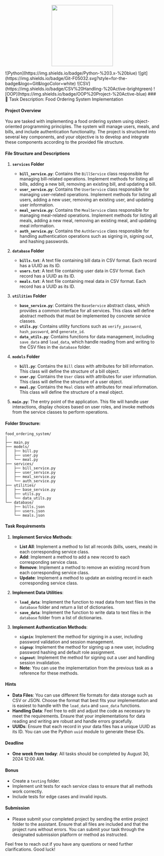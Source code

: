 <p align="center">
  <img wi
    dth ="400" height="200" src="https://github.com/user-attachments/assets/ce879010-cde2-42cb-a058-aea97a501aa2">
</p>
![Python](https://img.shields.io/badge/Python-%203.x-%20blue)
![git](https://img.shields.io/badge/Git-F05032.svg?style=for-the-badge&logo=Git&logoColor=white)
![CSV](https://img.shields.io/badge/CSV%20Handling-%20Active-brightgreen)
![OOP](https://img.shields.io/badge/OOP%20Project-%20Active-blue)
### 🍔 Task Description: Food Ordering System Implementation

#### **Project Overview**

You are tasked with implementing a food ordering system using object-oriented programming principles. The system will manage users, meals, and bills, and include authentication functionality. The project is structured into several key components, and your objective is to develop and integrate these components according to the provided file structure.

#### **File Structure and Descriptions**

1. **`services` Folder**

   - **`bill_service.py`**: Contains the `BillService` class responsible for managing bill-related operations. Implement methods for listing all bills, adding a new bill, removing an existing bill, and updating a bill.
   - **`user_service.py`**: Contains the `UserService` class responsible for managing user-related operations. Implement methods for listing all users, adding a new user, removing an existing user, and updating user information.
   - **`meal_service.py`**: Contains the `MealService` class responsible for managing meal-related operations. Implement methods for listing all meals, adding a new meal, removing an existing meal, and updating meal information.
   - **`auth_service.py`**: Contains the `AuthService` class responsible for handling authentication operations such as signing in, signing out, and hashing passwords.

2. **`database` Folder**

   - **`bills.txt`**: A text file containing bill data in CSV format. Each record has a UUID as its ID.
   - **`users.txt`**: A text file containing user data in CSV format. Each record has a UUID as its ID.
   - **`meals.txt`**: A text file containing meal data in CSV format. Each record has a UUID as its ID.

3. **`utilities` Folder**

   - **`base_service.py`**: Contains the `BaseService` abstract class, which provides a common interface for all services. This class will define abstract methods that must be implemented by concrete service classes.
   - **`utils.py`**: Contains utility functions such as `verify_password`, `hash_password`, and `generate_id`.
   - **`data_utils.py`**: Contains functions for data management, including `save_data` and `load_data`, which handle reading from and writing to the CSV files in the `database` folder.

4. **`models` Folder**

   - **`bill.py`**: Contains the `Bill` class with attributes for bill information. This class will define the structure of a bill object.
   - **`user.py`**: Contains the `User` class with attributes for user information. This class will define the structure of a user object.
   - **`meal.py`**: Contains the `Meal` class with attributes for meal information. This class will define the structure of a meal object.

5. **`main.py`**: The entry point of the application. This file will handle user interactions, display choices based on user roles, and invoke methods from the service classes to perform operations.

#### **Folder Structure:**
```
food_ordering_system/
│
├── main.py
├── models/
│   ├── bill.py
│   ├── user.py
│   └── meal.py
├── services/
│   ├── bill_service.py
│   ├── user_service.py
│   ├── meal_service.py
│   └── auth_service.py
├── utilities/
│   ├── base_service.py
│   ├── utils.py
│   └── data_utils.py
└── database/
    ├── bills.json
    ├── users.json
    └── meals.json
```
#### **Task Requirements**

1. **Implement Service Methods**:

   - **List All**: Implement a method to list all records (bills, users, meals) in each corresponding service class.
   - **Add**: Implement a method to add a new record to each corresponding service class.
   - **Remove**: Implement a method to remove an existing record from each corresponding service class.
   - **Update**: Implement a method to update an existing record in each corresponding service class.

2. **Implement Data Utilities**:
   - **`load_data`**: Implement the function to read data from text files in the `database` folder and return a list of dictionaries.
   - **`save_data`**: Implement the function to write data to text files in the `database` folder from a list of dictionaries.

3. **Implement Authentication Methods**:
   - **`signin`**: Implement the method for signing in a user, including password validation and session management.
   - **`signup`**: Implement the method for signing up a new user, including password hashing and default role assignment.
   - **`signout`**: Implement the method for signing out a user and handling session invalidation.
   - **Note**: You can use the implementation from the previous task as a reference for these methods.


#### **Hints**

- **Data Files**: You can use different file formats for data storage such as CSV or JSON. Choose the format that best fits your implementation and is easiest to handle with the `load_data` and `save_data` functions.
- **Handling Data**: Feel free to edit and adjust the code as necessary to meet the requirements. Ensure that your implementations for data reading and writing are robust and handle errors gracefully.
- **UUIDs**: Ensure that each record in your data files has a unique UUID as its ID. You can use the Python `uuid` module to generate these IDs.

#### **Deadline**

- **One week from today**: All tasks should be completed by August 30, 2024 12:00 AM.

#### **Bonus**

- Create a `testing` folder.
- Implement unit tests for each service class to ensure that all methods work correctly.
- Include tests for edge cases and invalid inputs.

#### **Submission**

- Please submit your completed project by sending the entire project folder to the assistant. Ensure that all files are included and that the project runs without errors. You can submit your task through the designated submission platform or method as instructed.

Feel free to reach out if you have any questions or need further clarifications. Good luck!

